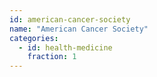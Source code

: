 ```yaml
---
id: american-cancer-society
name: "American Cancer Society"
categories:
  - id: health-medicine
    fraction: 1
--- 
```

